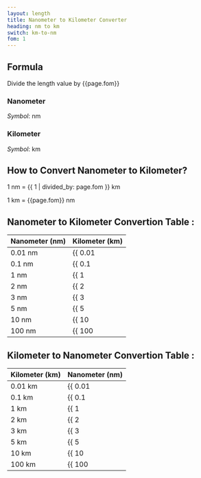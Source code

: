 ```yaml
---
layout: length
title: Nanometer to Kilometer Converter
heading: nm to km
switch: km-to-nm
fom: 1
---
```


## Formula
Divide the length value by {{page.fom}}

### Nanometer
*Symbol*: nm

### Kilometer
*Symbol*: km

## How to Convert Nanometer to Kilometer?
1 nm = {{ 1 | divided_by: page.fom }} km

1 km = {{page.fom}} nm

## Nanometer to Kilometer Convertion Table :

| Nanometer (nm) | Kilometer (km) |
| ---- | ---- |
| 0.01 nm | {{ 0.01 | divided_by: page.fom | round: 5 }} km |
| 0.1 nm | {{ 0.1 | divided_by: page.fom | round: 5 }} km |
| 1 nm | {{ 1 | divided_by: page.fom | round: 5 }} km |
| 2 nm | {{ 2 | divided_by: page.fom | round: 5 }} km |
| 3 nm | {{ 3 | divided_by: page.fom | round: 5 }} km |
| 5 nm | {{ 5 | divided_by: page.fom | round: 5 }} km |
| 10 nm | {{ 10 | divided_by: page.fom | round: 5 }} km |
| 100 nm | {{ 100 | divided_by: page.fom | round: 5 }} km |

## Kilometer to Nanometer Convertion Table :

| Kilometer (km) | Nanometer (nm) |
| ---- | ---- |
| 0.01 km | {{ 0.01 | times: page.fom | round: 5 }} nm |
| 0.1 km | {{ 0.1 | times: page.fom | round: 5 }} nm |
| 1 km | {{ 1 | times: page.fom | round: 5 }} nm |
| 2 km | {{ 2 | times: page.fom | round: 5 }} nm |
| 3 km | {{ 3 | times: page.fom | round: 5 }} nm |
| 5 km | {{ 5 | times: page.fom | round: 5 }} nm |
| 10 km | {{ 10 | times: page.fom | round: 5 }} nm |
| 100 km | {{ 100 | times: page.fom | round: 5 }} nm |

<script>
selectInput[0].selected = true
selectOutput[8].selected = true
</script>
